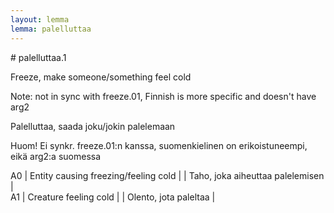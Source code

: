 ```yaml
---
layout: lemma
lemma: palelluttaa
---
```


<div class="sense">
# <span class="sensename">palelluttaa.1</span>

<span class="description">Freeze, make someone/something feel cold</span>

Note: not in sync with freeze.01, Finnish is more specific and doesn't have arg2

<span class="description">Palelluttaa, saada joku/jokin palelemaan</span>

Huom! Ei synkr. freeze.01:n kanssa, suomenkielinen on erikoistuneempi, eikä arg2:a suomessa

A0 | Entity causing freezing/feeling cold |   | Taho, joka aiheuttaa palelemisen |  
A1 | Creature feeling cold |   | Olento, jota paleltaa |  

</div>


